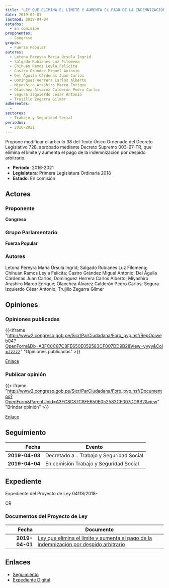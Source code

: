 ```yaml
---
title: "LEY QUE ELIMINA EL LÍMITE Y AUMENTA EL PAGO DE LA INDEMNIZACIÓN POR DESPIDO ARBITRARIO"
date: 2019-04-01
lastmod: 2019-04-04
estados: 
  - En comisión
proponentes: 
  - Congreso
grupos: 
  - Fuerza Popular
autores: 
  - Letona Pereyra María Úrsula Ingrid
  - Salgado Rubianes Luz Filomena
  - Chihuán Ramos Leyla Felícita
  - Castro Grández Miguel Antonio
  - Del Águila Cárdenas Juan Carlos
  - Domínguez Herrera Carlos Alberto
  - Miyashiro Arashiro Marco Enrique
  - Olaechea Álvarez Calderón Pedro Carlos
  - Segura Izquierdo César Antonio
  - Trujillo Zegarra Gilmer
adherentes: 
  - 
sectores: 
  - Trabajo y Seguridad Social
periodos: 
  - 2016-2021
---
```


Propone modificar el artículo 38 del Texto Único Ordenado del Decreto Legislativo 728, aprobado mediante Decreto Supremo 003-97-TR, que elimina el límite y aumenta el pago de la indemnización por despido arbitrario.

- **Periodo**: 2016-2021
- **Legislatura**: Primera Legislatura Ordinaria 2018
- **Estado**: En comisión

## Actores

### Proponente

**Congreso**

### Grupo Parlamentario

**Fuerza Popular**

### Autores

Letona Pereyra María Úrsula Ingrid; Salgado Rubianes Luz Filomena; Chihuán Ramos Leyla Felícita; Castro Grández Miguel Antonio; Del Águila Cárdenas Juan Carlos; Domínguez Herrera Carlos Alberto; Miyashiro Arashiro Marco Enrique; Olaechea Álvarez Calderón Pedro Carlos; Segura Izquierdo César Antonio; Trujillo Zegarra Gilmer


## Opiniones

### Opiniones publicadas

{{<iframe "http://www2.congreso.gob.pe/Sicr/ParCiudadana/Foro_pvp.nsf/RepOpiweb04?OpenForm&Db=A3FC8C87C8FE650E052583CF007DD9B2&View=yyyy&Col=zzzzz" "Opiniones publicadas" >}}

[Enlace](http://www2.congreso.gob.pe/Sicr/ParCiudadana/Foro_pvp.nsf/RepOpiweb04?OpenForm&Db=A3FC8C87C8FE650E052583CF007DD9B2&View=yyyy&Col=zzzzz)
### Publicar opinión

{{< iframe "http://www2.congreso.gob.pe/Sicr/ParCiudadana/Foro_pvp.nsf/Documentos?OpenForm&ParentUnid=A3FC8C87C8FE650E052583CF007DD9B2&view" "Brindar opinión" >}}

[Enlace](http://www2.congreso.gob.pe/Sicr/ParCiudadana/Foro_pvp.nsf/Documentos?OpenForm&ParentUnid=A3FC8C87C8FE650E052583CF007DD9B2&view)

## Seguimiento

| Fecha | Evento |
|------:|--------|
| **2019-04-03** | Decretado a... Trabajo y Seguridad Social|
| **2019-04-04** | En comisión Trabajo y Seguridad Social|


## Expediente

Expediente del Proyecto de Ley 04118/2018-

CR


### Documentos del Proyecto de Ley

| Fecha | Documento |
|------:|--------|
| **2019-04-01** | [Ley que elimina el límite y aumenta el pago de la indemnización por despido arbitrario](http://www.leyes.congreso.gob.pe/Documentos/2016_2021/Proyectos_de_Ley_y_de_Resoluciones_Legislativas/PL0411820190401.pdf) |

## Enlaces 

- [Seguimiento](http://www2.congreso.gob.pehttp://www2.congreso.gob.pe/Sicr/TraDocEstProc/CLProLey2016.nsf/f7fff46988ca05b1052578e100829cc7/0083ccf196a3938b052583cf007b92ad?OpenDocument)
- [Expediente Digital](http://www2.congreso.gob.pehttp://www2.congreso.gob.pe/Sicr/TraDocEstProc/CLProLey2016.nsf/f7fff46988ca05b1052578e100829cc7/0083ccf196a3938b052583cf007b92ad?OpenDocument&Click=05257FB7005EB655.eb71d0cf91d8294e05256cdf006b5706/$Body/0.1C6C)
